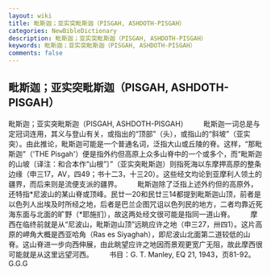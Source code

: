 ```yaml
---
layout: wiki
title: 毗斯迦；亚实突毗斯迦（PISGAH, ASHDOTH-PISGAH）
categories: NewBibleDictionary
description: 毗斯迦；亚实突毗斯迦（PISGAH, ASHDOTH-PISGAH）
keywords: 毗斯迦；亚实突毗斯迦（PISGAH, ASHDOTH-PISGAH）
comments: false
---
```


## 毗斯迦；亚实突毗斯迦（PISGAH, ASHDOTH-PISGAH）



毗斯迦；亚实突毗斯迦（PISGAH, ASHDOTH-PISGAH）
　　毗斯迦一词总是与定冠词连用，其义与登山有关，或指出的“顶部”（头），或指山的“斜坡”（亚实突）。由此推论，毗斯迦可能是一个普通名词，泛指大山或丘陵的脊。这样，“那毗斯迦”（'THE Pisgah'）便是指外约但高原上众多山脊中的一个或多个，而“毗斯迦的山坡〔译注：和合本作“山根”〕”（亚实突毗斯迦）则指死海以东摩押高原的整条边缘（申三17，AV，四49；书十二3，十三20）。这些经文均论到亚摩利人领土的疆界，而后来则是流便支派的疆界。
　　毗斯迦除了泛指上述外约但的高原外，还特指*尼波山的某山脊或顶峰。民廿一20和民廿三14都提到毗斯迦山顶，前者是以色列人出埃及时所经之地，后者是巴兰企图咒诅以色列民的地方，二者均靠近死海东面与北面的旷野（*耶施扪），故这两处经文很可能是指同一道山脊。
　　摩西在临终前就是从“尼波山，毗斯迦山顶”远眺应许之地（申三27，卅四1）。这片高原的岬角大概是西亚哈角（Ras es Siyaghah），即尼波山北面第二道较低的山脊。这山脊进一步向西伸展，由此眺望应许之地因而景观更宽广无阻，故此摩西很可能就是从这里远望河西。
　　书目：G. T. Manley, EQ 21, 1943，页81-92。
G.G.G




